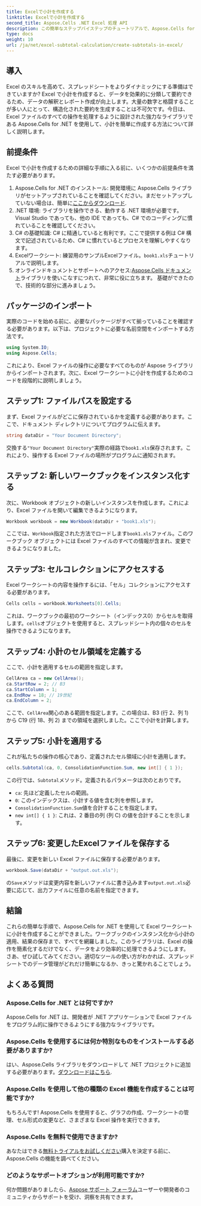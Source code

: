 ```yaml
---
title: Excelで小計を作成する
linktitle: Excelで小計を作成する
second_title: Aspose.Cells .NET Excel 処理 API
description: この簡単なステップバイステップのチュートリアルで、Aspose.Cells for .NET を使用して Excel で小計を作成する方法を学習します。
type: docs
weight: 10
url: /ja/net/excel-subtotal-calculation/create-subtotals-in-excel/
---
```

## 導入
Excel のスキルを高めて、スプレッドシートをよりダイナミックにする準備はできていますか? Excel で小計を作成すると、データを効果的に分類して要約できるため、データの解釈とレポート作成が向上します。大量の数字と格闘することが多い人にとって、構造化された要約を生成することは不可欠です。今日は、Excel ファイルのすべての操作を処理するように設計された強力なライブラリである Aspose.Cells for .NET を使用して、小計を簡単に作成する方法について詳しく説明します。
## 前提条件
Excel で小計を作成するための詳細な手順に入る前に、いくつかの前提条件を満たす必要があります。
1.  Aspose.Cells for .NET のインストール: 開発環境に Aspose.Cells ライブラリがセットアップされていることを確認してください。まだセットアップしていない場合は、簡単に[ここからダウンロード](https://releases.aspose.com/cells/net/).
2. .NET 環境: ライブラリを操作できる、動作する .NET 環境が必要です。Visual Studio であっても、他の IDE であっても、C# でのコーディングに慣れていることを確認してください。
3. C# の基礎知識: C# に精通していると有利です。ここで提供する例は C# 構文で記述されているため、C# に慣れているとプロセスを理解しやすくなります。
4.  Excelワークシート: 練習用のサンプルExcelファイル。`book1.xls`チュートリアルで説明します。
5. オンラインドキュメントとサポートへのアクセス:[Aspose.Cells ドキュメント](https://reference.aspose.com/cells/net/)ライブラリを使いこなすにつれて、非常に役に立ちます。
基礎ができたので、技術的な部分に進みましょう。
## パッケージのインポート
実際のコードを始める前に、必要なパッケージがすべて揃っていることを確認する必要があります。以下は、プロジェクトに必要な名前空間をインポートする方法です。
```csharp
using System.IO;
using Aspose.Cells;
```
これにより、Excel ファイルの操作に必要なすべてのものが Aspose ライブラリからインポートされます。次に、Excel ワークシートに小計を作成するためのコードを段階的に説明しましょう。
## ステップ1: ファイルパスを設定する
まず、Excel ファイルがどこに保存されているかを定義する必要があります。ここで、ドキュメント ディレクトリについてプログラムに伝えます。
```csharp
string dataDir = "Your Document Directory";
```
交換する`"Your Document Directory"`実際の経路で`book1.xls`保存されます。これにより、操作する Excel ファイルの場所がプログラムに通知されます。
## ステップ 2: 新しいワークブックをインスタンス化する
次に、Workbook オブジェクトの新しいインスタンスを作成します。これにより、Excel ファイルを開いて編集できるようになります。
```csharp
Workbook workbook = new Workbook(dataDir + "book1.xls");
```
ここでは、`Workbook`指定された方法でロードします`book1.xls`ファイル。このワークブック オブジェクトには Excel ファイルのすべての情報が含まれ、変更できるようになりました。
## ステップ3: セルコレクションにアクセスする
Excel ワークシートの内容を操作するには、「セル」コレクションにアクセスする必要があります。
```csharp
Cells cells = workbook.Worksheets[0].Cells;
```
これは、ワークブックの最初のワークシート（インデックス0）からセルを取得します。`cells`オブジェクトを使用すると、スプレッドシート内の個々のセルを操作できるようになります。
## ステップ4: 小計のセル領域を定義する
ここで、小計を適用するセルの範囲を指定します。 
```csharp
CellArea ca = new CellArea();
ca.StartRow = 2; // B3
ca.StartColumn = 1; 
ca.EndRow = 18; // 19世紀
ca.EndColumn = 2;
```
ここで、`CellArea`関心のある範囲を指定します。この場合は、B3 (行 2、列 1) から C19 (行 18、列 2) までの領域を選択しました。ここで小計を計算します。
## ステップ5: 小計を適用する
これが私たちの操作の核心であり、定義されたセル領域に小計を適用します。
```csharp
cells.Subtotal(ca, 0, ConsolidationFunction.Sum, new int[] { 1 });
```
この行では、`Subtotal`メソッド。定義されるパラメータは次のとおりです。
- `ca`: 先ほど定義したセルの範囲。
- `0`: このインデックスは、小計する値を含む列を参照します。 
- `ConsolidationFunction.Sum`値を合計することを指定します。
- `new int[] { 1 }`: これは、2 番目の列 (列 C) の値を合計することを示します。
## ステップ6: 変更したExcelファイルを保存する
最後に、変更を新しい Excel ファイルに保存する必要があります。 
```csharp
workbook.Save(dataDir + "output.out.xls");
```
の`Save`メソッドは変更内容を新しいファイルに書き込みます`output.out.xls`必要に応じて、出力ファイルに任意の名前を指定できます。
## 結論
これらの簡単な手順で、Aspose.Cells for .NET を使用して Excel ワークシートに小計を作成することができました。ワークブックのインスタンス化から小計の適用、結果の保存まで、すべてを網羅しました。このライブラリは、Excel の操作を簡素化するだけでなく、データをより効率的に処理できるようにします。
さあ、ぜひ試してみてください。適切なツールの使い方がわかれば、スプレッドシートでのデータ管理がどれだけ簡単になるか、きっと驚かれることでしょう。 
## よくある質問
### Aspose.Cells for .NET とは何ですか?
Aspose.Cells for .NET は、開発者が .NET アプリケーションで Excel ファイルをプログラム的に操作できるようにする強力なライブラリです。
### Aspose.Cells を使用するには何か特別なものをインストールする必要がありますか?
はい、Aspose.Cells ライブラリをダウンロードして .NET プロジェクトに追加する必要があります。[ダウンロードはこちら](https://releases.aspose.com/cells/net/).
### Aspose.Cells を使用して他の種類の Excel 機能を作成することは可能ですか?
もちろんです! Aspose.Cells を使用すると、グラフの作成、ワークシートの管理、セル形式の変更など、さまざまな Excel 操作を実行できます。
### Aspose.Cells を無料で使用できますか?
あなたはできる[無料トライアルをお試しください](https://releases.aspose.com/)購入を決定する前に、Aspose.Cells の機能を調べてください。
### どのようなサポートオプションが利用可能ですか?
何か問題がありましたら、[Aspose サポート フォーラム](https://forum.aspose.com/c/cells/9)ユーザーや開発者のコミュニティからサポートを受け、洞察を共有できます。